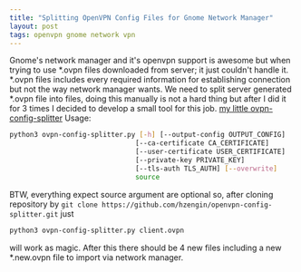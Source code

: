 ```yaml
---
title: "Splitting OpenVPN Config Files for Gnome Network Manager"
layout: post
tags: openvpn gnome network vpn
---
```

Gnome's network manager and it's openvpn support is awesome but when trying to use *.ovpn files downloaded from server; it just couldn't handle it. 
*.ovpn files includes every required information for establishing connection but not the way network manager wants.
We need to split server generated *.ovpn file into files, doing this manually is not a hard thing but after I did it for 3 times I decided to develop a small tool for this job.
[my little ovpn-config-splitter](http://github.com/hzengin/openvpn-config-splitter)
Usage:

```bash
python3 ovpn-config-splitter.py [-h] [--output-config OUTPUT_CONFIG]
                               [--ca-certificate CA_CERTIFICATE]
                               [--user-certificate USER_CERTIFICATE]
                               [--private-key PRIVATE_KEY]
                               [--tls-auth TLS_AUTH] [--overwrite]
                               source
```
BTW, everything expect source argument are optional so, after cloning repository by `git clone https://github.com/hzengin/openvpn-config-splitter.git` just

```bash
python3 ovpn-config-splitter.py client.ovpn
```
will work as magic. After this there should be 4 new files including a new *.new.ovpn file to import via network manager.
